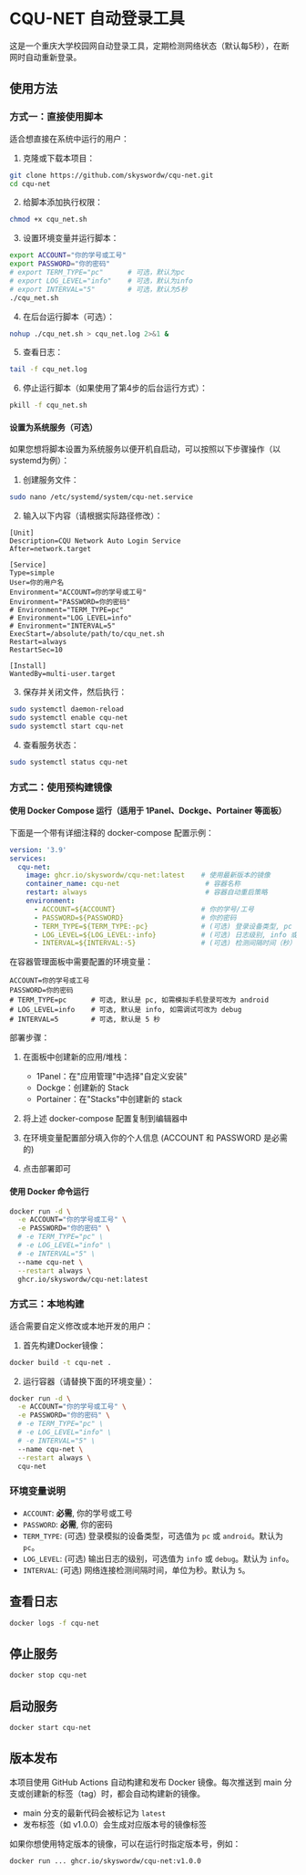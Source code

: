 # CQU-NET 自动登录工具

这是一个重庆大学校园网自动登录工具，定期检测网络状态（默认每5秒），在断网时自动重新登录。

## 使用方法

### 方式一：直接使用脚本

适合想直接在系统中运行的用户：

1. 克隆或下载本项目：
```bash
git clone https://github.com/skyswordw/cqu-net.git
cd cqu-net
```

2. 给脚本添加执行权限：
```bash
chmod +x cqu_net.sh
```

3. 设置环境变量并运行脚本：
```bash
export ACCOUNT="你的学号或工号"
export PASSWORD="你的密码"
# export TERM_TYPE="pc"      # 可选，默认为pc
# export LOG_LEVEL="info"    # 可选，默认为info
# export INTERVAL="5"        # 可选，默认为5秒
./cqu_net.sh
```

4. 在后台运行脚本（可选）：
```bash
nohup ./cqu_net.sh > cqu_net.log 2>&1 &
```

5. 查看日志：
```bash
tail -f cqu_net.log
```

6. 停止运行脚本（如果使用了第4步的后台运行方式）：
```bash
pkill -f cqu_net.sh
```

#### 设置为系统服务（可选）

如果您想将脚本设置为系统服务以便开机自启动，可以按照以下步骤操作（以systemd为例）：

1. 创建服务文件：
```bash
sudo nano /etc/systemd/system/cqu-net.service
```

2. 输入以下内容（请根据实际路径修改）：
```
[Unit]
Description=CQU Network Auto Login Service
After=network.target

[Service]
Type=simple
User=你的用户名
Environment="ACCOUNT=你的学号或工号"
Environment="PASSWORD=你的密码"
# Environment="TERM_TYPE=pc"
# Environment="LOG_LEVEL=info"
# Environment="INTERVAL=5"
ExecStart=/absolute/path/to/cqu_net.sh
Restart=always
RestartSec=10

[Install]
WantedBy=multi-user.target
```

3. 保存并关闭文件，然后执行：
```bash
sudo systemctl daemon-reload
sudo systemctl enable cqu-net
sudo systemctl start cqu-net
```

4. 查看服务状态：
```bash
sudo systemctl status cqu-net
```

### 方式二：使用预构建镜像

#### 使用 Docker Compose 运行（适用于 1Panel、Dockge、Portainer 等面板）

下面是一个带有详细注释的 docker-compose 配置示例：

```yaml
version: '3.9'
services:
  cqu-net:
    image: ghcr.io/skyswordw/cqu-net:latest    # 使用最新版本的镜像
    container_name: cqu-net                     # 容器名称
    restart: always                             # 容器自动重启策略
    environment:
      - ACCOUNT=${ACCOUNT}                     # 你的学号/工号
      - PASSWORD=${PASSWORD}                   # 你的密码
      - TERM_TYPE=${TERM_TYPE:-pc}             # (可选) 登录设备类型, pc 或 android, 默认 pc
      - LOG_LEVEL=${LOG_LEVEL:-info}           # (可选) 日志级别, info 或 debug, 默认 info
      - INTERVAL=${INTERVAL:-5}                # (可选) 检测间隔时间（秒）, 默认 5
```

在容器管理面板中需要配置的环境变量：
```plaintext
ACCOUNT=你的学号或工号
PASSWORD=你的密码
# TERM_TYPE=pc      # 可选, 默认是 pc, 如需模拟手机登录可改为 android
# LOG_LEVEL=info    # 可选, 默认是 info, 如需调试可改为 debug
# INTERVAL=5        # 可选, 默认是 5 秒
```

部署步骤：
1. 在面板中创建新的应用/堆栈：
   - 1Panel：在"应用管理"中选择"自定义安装"
   - Dockge：创建新的 Stack
   - Portainer：在"Stacks"中创建新的 stack

2. 将上述 docker-compose 配置复制到编辑器中

3. 在环境变量配置部分填入你的个人信息 (ACCOUNT 和 PASSWORD 是必需的)

4. 点击部署即可

#### 使用 Docker 命令运行

```bash
docker run -d \
  -e ACCOUNT="你的学号或工号" \
  -e PASSWORD="你的密码" \
  # -e TERM_TYPE="pc" \
  # -e LOG_LEVEL="info" \
  # -e INTERVAL="5" \
  --name cqu-net \
  --restart always \
  ghcr.io/skyswordw/cqu-net:latest
```

### 方式三：本地构建

适合需要自定义修改或本地开发的用户：

1. 首先构建Docker镜像：
```bash
docker build -t cqu-net .
```

2. 运行容器（请替换下面的环境变量）：
```bash
docker run -d \
  -e ACCOUNT="你的学号或工号" \
  -e PASSWORD="你的密码" \
  # -e TERM_TYPE="pc" \
  # -e LOG_LEVEL="info" \
  # -e INTERVAL="5" \
  --name cqu-net \
  --restart always \
  cqu-net
```

### 环境变量说明
- `ACCOUNT`: **必需**, 你的学号或工号
- `PASSWORD`: **必需**, 你的密码
- `TERM_TYPE`: (可选) 登录模拟的设备类型，可选值为 `pc` 或 `android`。默认为 `pc`。
- `LOG_LEVEL`: (可选) 输出日志的级别，可选值为 `info` 或 `debug`。默认为 `info`。
- `INTERVAL`: (可选) 网络连接检测间隔时间，单位为秒。默认为 `5`。

## 查看日志
```bash
docker logs -f cqu-net
```

## 停止服务
```bash
docker stop cqu-net
```

## 启动服务
```bash
docker start cqu-net
```

## 版本发布

本项目使用 GitHub Actions 自动构建和发布 Docker 镜像。每次推送到 main 分支或创建新的标签（tag）时，都会自动构建新的镜像。

- main 分支的最新代码会被标记为 `latest`
- 发布标签（如 v1.0.0）会生成对应版本号的镜像标签

如果你想使用特定版本的镜像，可以在运行时指定版本号，例如：
```bash
docker run ... ghcr.io/skyswordw/cqu-net:v1.0.0